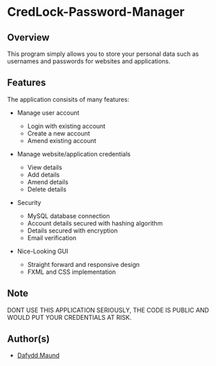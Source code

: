 # CredLock-Password-Manager

## Overview
This program simply allows you to store your personal data such as usernames and passwords for websites and applications.

## Features

The application consisits of many features:

* Manage user account
  *  Login with existing account
  *  Create a new account
  *  Amend existing account

* Manage website/application credentials
  * View details
  * Add details
  * Amend details
  * Delete details

* Security
  * MySQL database connection
  * Account details secured with hashing algorithm
  * Details secured with encryption
  * Email verification

* Nice-Looking GUI
  * Straight forward and responsive design 
  * FXML and CSS implementation

## Note
DONT USE THIS APPLICATION SERIOUSLY, THE CODE IS PUBLIC AND WOULD PUT YOUR CREDENTIALS AT RISK.

## Author(s)
* [Dafydd Maund](https://github.com/Stryzhh)
